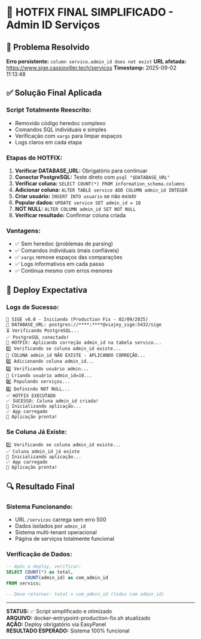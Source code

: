 # 🚀 HOTFIX FINAL SIMPLIFICADO - Admin ID Serviços

## 🎯 Problema Resolvido

**Erro persistente:** `column servico.admin_id does not exist` 
**URL afetada:** https://www.sige.cassioviller.tech/servicos
**Timestamp:** 2025-09-02 11:13:48

## ✅ Solução Final Aplicada

### **Script Totalmente Reescrito:**
- Removido código heredoc complexo
- Comandos SQL individuais e simples  
- Verificação com `xargs` para limpar espaços
- Logs claros em cada etapa

### **Etapas do HOTFIX:**

1. **Verificar DATABASE_URL:** Obrigatório para continuar
2. **Conectar PostgreSQL:** Teste direto com `psql "$DATABASE_URL"`
3. **Verificar coluna:** `SELECT COUNT(*) FROM information_schema.columns`
4. **Adicionar coluna:** `ALTER TABLE servico ADD COLUMN admin_id INTEGER`
5. **Criar usuário:** `INSERT INTO usuario` se não existir
6. **Popular dados:** `UPDATE servico SET admin_id = 10`
7. **NOT NULL:** `ALTER COLUMN admin_id SET NOT NULL`
8. **Verificar resultado:** Confirmar coluna criada

### **Vantagens:**
- ✅ Sem heredoc (problemas de parsing)
- ✅ Comandos individuais (mais confiáveis)
- ✅ `xargs` remove espaços das comparações
- ✅ Logs informativos em cada passo
- ✅ Continua mesmo com erros menores

## 🚀 Deploy Expectativa

### **Logs de Sucesso:**
```
🚀 SIGE v8.0 - Iniciando (Production Fix - 02/09/2025)
📍 DATABASE_URL: postgres://****:****@viajey_sige:5432/sige
⏳ Verificando PostgreSQL...
✅ PostgreSQL conectado!
🔧 HOTFIX: Aplicando correção admin_id na tabela servico...
1️⃣ Verificando se coluna admin_id existe...
🚨 COLUNA admin_id NÃO EXISTE - APLICANDO CORREÇÃO...
2️⃣ Adicionando coluna admin_id...
3️⃣ Verificando usuário admin...
🔧 Criando usuário admin_id=10...
4️⃣ Populando serviços...
5️⃣ Definindo NOT NULL...
✅ HOTFIX EXECUTADO
✅ SUCESSO: Coluna admin_id criada!
🔧 Inicializando aplicação...
✅ App carregado
🎯 Aplicação pronta!
```

### **Se Coluna Já Existe:**
```
1️⃣ Verificando se coluna admin_id existe...
✅ Coluna admin_id já existe
🔧 Inicializando aplicação...
✅ App carregado
🎯 Aplicação pronta!
```

## 🔍 Resultado Final

### **Sistema Funcionando:**
- URL `/servicos` carrega sem erro 500
- Dados isolados por `admin_id`
- Sistema multi-tenant operacional
- Página de serviços totalmente funcional

### **Verificação de Dados:**
```sql
-- Após o deploy, verificar:
SELECT COUNT(*) as total, 
       COUNT(admin_id) as com_admin_id 
FROM servico;

-- Deve retornar: total = com_admin_id (todos com admin_id)
```

---
**STATUS:** ✅ Script simplificado e otimizado  
**ARQUIVO:** docker-entrypoint-production-fix.sh atualizado  
**AÇÃO:** Deploy obrigatório via EasyPanel  
**RESULTADO ESPERADO:** Sistema 100% funcional